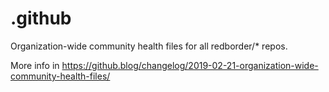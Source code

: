 # .github

Organization-wide community health files for all redborder/* repos.

More info in https://github.blog/changelog/2019-02-21-organization-wide-community-health-files/
